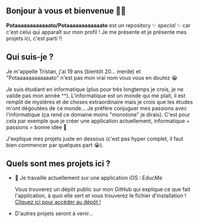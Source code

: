 ## Bonjour à vous et bienvenue 👋🏻


**Potaaaaaaaaaaaato/Potaaaaaaaaaaaato** est un repository ✨ _special_ ✨ car c'est celui qui apparaît sur mon profil ! Je me présente et je présente mes projets ici, c'est parti !!

## Qui suis-je ?

Je m'appelle Tristan, j'ai 19 ans (bientôt 20... merde) et "Potaaaaaaaaaaaato" n'est pas mon vrai nom vous vous en doutez 😭

Je suis étudiant en informatique (plus pour très longtemps je crois, je ne valide pas mon année ^^). L'informatique est un monde qui me plait, il est remplit de mystères et de choses extraordinaire mais je crois que les études m'ont dégoutées de ce monde... 
Je préfère conjuguer mes passions avec l'informatique (ça rend ce domaine moins "monotone" je dirais). C'est pour cela par exemple que je créer une application actuellement, informatique + passions = bonne idée 🤯

J'explique mes projets juste en dessous (c'est pas hyper complet, il faut bien commencer par quelques part 😭).

## Quels sont mes projets ici ?

- 🔭 Je travaille actuellement sur une application iOS : EducMe

  Vous trouverez un dépôt public sur mon GitHub qui explique ce que fait l'application, à quoi elle sert et vous trouverez le fichier d'installation ! [Cliquez ici pour accéder au dépôt !](https://github.com/Potaaaaaaaaaaaato/EducMe_iOS_public)

- D'autres projets seront à venir...
  


